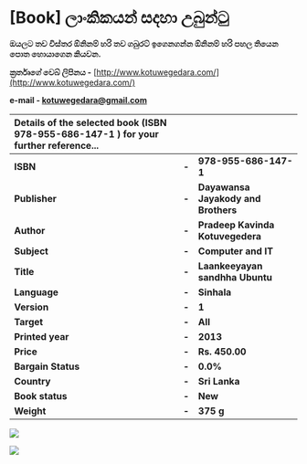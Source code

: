 # \[Book\] ලාංකිකයන් සදහා උබුන්ටු

**ඔයලට තව විස්තර ඕනිනම් හරි තව ගබුරට් ඉගෙනගන්න ඕනිනම් හරි පහල තියෙන පොත හොයාගෙන කියවන.**

**ක්‍රර්තෘගේ වෙබ් ලිපිනය -** [http://www.kotuwegedara.com/](http://www.kotuwegedara.com/)

**e-mail - kotuwegedara@gmail.com**

| **Details of the selected book \(ISBN 978-955-686-147-1 \) for your further reference...** | **​** | **​** |
| :--- | :--- | :--- |
| **ISBN** | **-** | **978-955-686-147-1** |
| **Publisher** | **-** | **Dayawansa Jayakody and Brothers** |
| **Author** | **-** | **Pradeep Kavinda Kotuvegedera** |
| **Subject** | **-** | **Computer and IT** |
| **Title** | **-** | **Laankeeyayan sandhha Ubuntu** |
| **Language** | **-** | **Sinhala** |
| **Version** | **-** | **1** |
| **Target** | **-** | **All** |
| **Printed year** | **-** | **2013** |
| **Price** | **-** | **Rs. 450.00** |
| **Bargain Status** | **-** | **0.0%** |
| **Country** | **-** | **Sri Lanka** |
| **Book status** | **-** | **New** |
| **Weight** | **-** | **375 g** |

![](https://lh6.googleusercontent.com/TRIel1GxG1TWZrwx7gzIR_o8AHatucNmfCQS42SfqmWP5Z8OkM233kE46MZrdtG3BFvZGdqZ3GpvSqckEjNb7IwHBT9urq7RAhM7-_jfAUSnT5VAR25WZkrEqCZcfgVElPVaxD59)

![](https://lh4.googleusercontent.com/h_3huuGOz7igkeTY56VnOx8p0D30dOXs0Qpuw99H42_rVke7y2SaaRBfomjfg1R62p7CUNlz5OzqUPnw5VfW4OObqN8tmsL3YDv6ebv0-TLXnWXI8zuop1EWCXNR_soeujU0V-nj)  
 

